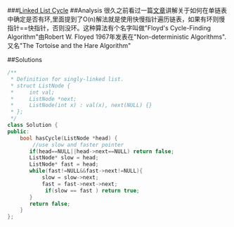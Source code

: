 ###[Linked List Cycle][qurl]
##Analysis
     很久之前看过一篇[文章][articlelink]讲解关于如何在单链表中确定是否有环,里面提到了O(n)解法就是使用快慢指针遍历链表，如果有环则慢指针==快指针，否则没环。这种算法有个名字叫做"Floyd's Cycle-Finding Algorithm"由Robert W. Floyed 1967年发表在"Non-deterministic Algorithms".又名"The Tortoise and the Hare Algorithm"

##Solutions
```c++
/**
 * Definition for singly-linked list.
 * struct ListNode {
 *     int val;
 *     ListNode *next;
 *     ListNode(int x) : val(x), next(NULL) {}
 * };
 */
class Solution {
public:
    bool hasCycle(ListNode *head) {
        //use slow and faster pointer
       if(head==NULL||head->next==NULL) return false;
       ListNode* slow = head;
       ListNode* fast = head;
       while(fast!=NULL&&fast->next!=NULL){
           slow = slow->next;
           fast = fast->next->next;
            if(slow == fast ) return true;
       }
       return false;
    }
};
```
[qurl]:https://oj.leetcode.com/problems/linked-list-cycle/
[articlelink]:http://ostermiller.org/find_loop_singly_linked_list.html
